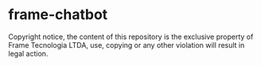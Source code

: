 # frame-chatbot
Copyright notice, the content of this repository is the exclusive property of Frame Tecnologia LTDA, use, copying or any other violation will result in legal action.
